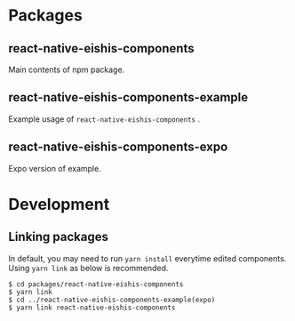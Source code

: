 # Packages
## react-native-eishis-components
Main contents of npm package.

## react-native-eishis-components-example
Example usage of `react-native-eishis-components` .

## react-native-eishis-components-expo
Expo version of example.

# Development
## Linking packages
In default, you may need to run `yarn install` everytime edited components.
Using `yarn link` as below is recommended.

```
$ cd packages/react-native-eishis-components
$ yarn link
$ cd ../react-native-eishis-components-example(expo)
$ yarn link react-native-eishis-components
```